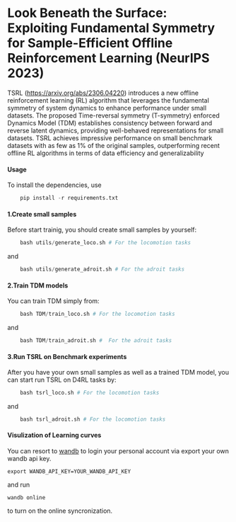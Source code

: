 # Look Beneath the Surface: Exploiting Fundamental Symmetry for Sample-Efficient Offline Reinforcement Learning (NeurIPS 2023)

TSRL (https://arxiv.org/abs/2306.04220) introduces a new offline reinforcement learning (RL) algorithm that leverages the fundamental symmetry of system dynamics to enhance performance under small datasets. The proposed Time-reversal symmetry (T-symmetry) enforced Dynamics Model (TDM) establishes consistency between forward and reverse latent dynamics, providing well-behaved representations for small datasets. TSRL achieves impressive performance on small benchmark datasets with as few as 1% of the original samples, outperforming recent offline RL algorithms in terms of data efficiency and generalizability



#### Usage
To install the dependencies, use 
```python
    pip install -r requirements.txt
```

#### 1.Create small samples
Before start trainig, you should create small samples by yourself:

```python
    bash utils/generate_loco.sh # For the locomotion tasks
```
and
```python
    bash utils/generate_adroit.sh # For the adroit tasks
```
#### 2.Train TDM models
You can train TDM simply from:

```python
    bash TDM/train_loco.sh # For the locomotion tasks 
```
and
```python
    bash TDM/train_adroit.sh #  For the adroit tasks
```

#### 3.Run TSRL on Benchmark experiments
After you have your own small samples as well as a trained TDM model, you can start run TSRL on D4RL tasks by:

```python
    bash tsrl_loco.sh # For the locomotion tasks 
```
and
```python
    bash tsrl_adroit.sh # For the locomotion tasks 
```

#### Visulization of Learning curves
You can resort to [wandb](https://wandb.ai/site) to login your personal account via export your own wandb api key.
```
export WANDB_API_KEY=YOUR_WANDB_API_KEY
```
and run 
```
wandb online
```
to turn on the online syncronization.


